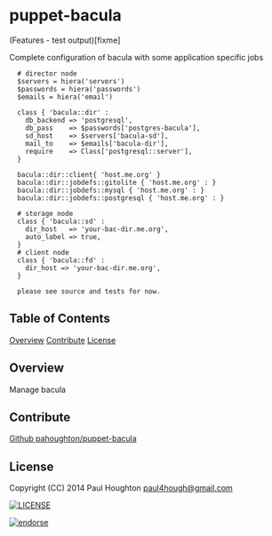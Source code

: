 
puppet-bacula
=============

(Features - test output)[fixme]

Complete configuration of bacula with some application specific jobs
```
  # director node
  $servers = hiera('servers')
  $passwords = hiera('passwords')
  $emails = hiera('email')

  class { 'bacula::dir' :
    db_backend => 'postgresql',
    db_pass    => $passwords['postgres-bacula'],
    sd_host    => $servers['bacula-sd'],
    mail_to    => $emails['bacula-dir'],
    require    => Class['postgresql::server'],
  }

  bacula::dir::client{ 'host.me.org' }
  bacula::dir::jobdefs::gitolite { 'host.me.org' : }
  bacula::dir::jobdefs::mysql { 'host.me.org' : }
  bacula::dir::jobdefs::postgresql { 'host.me.org' : }

  # storage node
  class { 'bacula::sd' :
    dir_host   => 'your-bac-dir.me.org',
    auto_label => true,
  }
  # client node
  class { 'bacula::fd' :
    dir_host => 'your-bac-dir.me.org',
  }

  please see source and tests for now.
```

Table of Contents
-----------------
[Overview](#overview)
[Contribute](#contribute)
[License](#license)

Overview
--------
Manage bacula

Contribute
----------
[Github pahoughton/puppet-bacula](https://github.com/pahoughton/puppet-bacula)

License
--------
Copyright (CC) 2014 Paul Houghton <paul4hough@gmail.com>

[![LICENSE](http://i.creativecommons.org/l/by/3.0/88x31.png)](http://creativecommons.org/licenses/by/3.0/)

[![endorse](https://api.coderwall.com/pahoughton/endorsecount.png)](https://coderwall.com/pahoughton)

